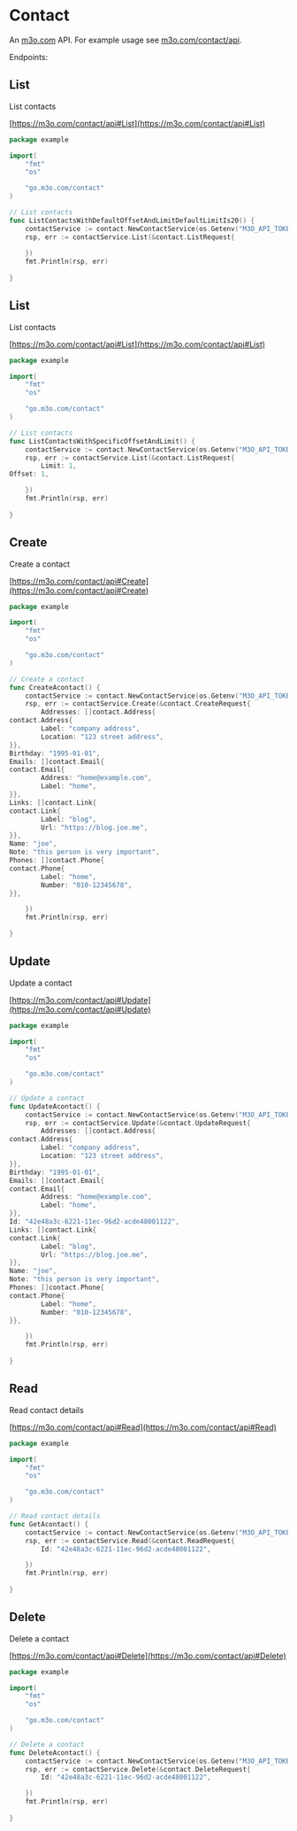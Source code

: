# Contact

An [m3o.com](https://m3o.com) API. For example usage see [m3o.com/contact/api](https://m3o.com/contact/api).

Endpoints:

## List

List contacts


[https://m3o.com/contact/api#List](https://m3o.com/contact/api#List)

```go
package example

import(
	"fmt"
	"os"

	"go.m3o.com/contact"
)

// List contacts
func ListContactsWithDefaultOffsetAndLimitDefaultLimitIs20() {
	contactService := contact.NewContactService(os.Getenv("M3O_API_TOKEN"))
	rsp, err := contactService.List(&contact.ListRequest{
		
	})
	fmt.Println(rsp, err)
	
}
```
## List

List contacts


[https://m3o.com/contact/api#List](https://m3o.com/contact/api#List)

```go
package example

import(
	"fmt"
	"os"

	"go.m3o.com/contact"
)

// List contacts
func ListContactsWithSpecificOffsetAndLimit() {
	contactService := contact.NewContactService(os.Getenv("M3O_API_TOKEN"))
	rsp, err := contactService.List(&contact.ListRequest{
		Limit: 1,
Offset: 1,

	})
	fmt.Println(rsp, err)
	
}
```
## Create

Create a contact


[https://m3o.com/contact/api#Create](https://m3o.com/contact/api#Create)

```go
package example

import(
	"fmt"
	"os"

	"go.m3o.com/contact"
)

// Create a contact
func CreateAcontact() {
	contactService := contact.NewContactService(os.Getenv("M3O_API_TOKEN"))
	rsp, err := contactService.Create(&contact.CreateRequest{
		Addresses: []contact.Address{
contact.Address{
		Label: "company address",
		Location: "123 street address",
}},
Birthday: "1995-01-01",
Emails: []contact.Email{
contact.Email{
		Address: "home@example.com",
		Label: "home",
}},
Links: []contact.Link{
contact.Link{
		Label: "blog",
		Url: "https://blog.joe.me",
}},
Name: "joe",
Note: "this person is very important",
Phones: []contact.Phone{
contact.Phone{
		Label: "home",
		Number: "010-12345678",
}},

	})
	fmt.Println(rsp, err)
	
}
```
## Update

Update a contact


[https://m3o.com/contact/api#Update](https://m3o.com/contact/api#Update)

```go
package example

import(
	"fmt"
	"os"

	"go.m3o.com/contact"
)

// Update a contact
func UpdateAcontact() {
	contactService := contact.NewContactService(os.Getenv("M3O_API_TOKEN"))
	rsp, err := contactService.Update(&contact.UpdateRequest{
		Addresses: []contact.Address{
contact.Address{
		Label: "company address",
		Location: "123 street address",
}},
Birthday: "1995-01-01",
Emails: []contact.Email{
contact.Email{
		Address: "home@example.com",
		Label: "home",
}},
Id: "42e48a3c-6221-11ec-96d2-acde48001122",
Links: []contact.Link{
contact.Link{
		Label: "blog",
		Url: "https://blog.joe.me",
}},
Name: "joe",
Note: "this person is very important",
Phones: []contact.Phone{
contact.Phone{
		Label: "home",
		Number: "010-12345678",
}},

	})
	fmt.Println(rsp, err)
	
}
```
## Read

Read contact details


[https://m3o.com/contact/api#Read](https://m3o.com/contact/api#Read)

```go
package example

import(
	"fmt"
	"os"

	"go.m3o.com/contact"
)

// Read contact details
func GetAcontact() {
	contactService := contact.NewContactService(os.Getenv("M3O_API_TOKEN"))
	rsp, err := contactService.Read(&contact.ReadRequest{
		Id: "42e48a3c-6221-11ec-96d2-acde48001122",

	})
	fmt.Println(rsp, err)
	
}
```
## Delete

Delete a contact


[https://m3o.com/contact/api#Delete](https://m3o.com/contact/api#Delete)

```go
package example

import(
	"fmt"
	"os"

	"go.m3o.com/contact"
)

// Delete a contact
func DeleteAcontact() {
	contactService := contact.NewContactService(os.Getenv("M3O_API_TOKEN"))
	rsp, err := contactService.Delete(&contact.DeleteRequest{
		Id: "42e48a3c-6221-11ec-96d2-acde48001122",

	})
	fmt.Println(rsp, err)
	
}
```
